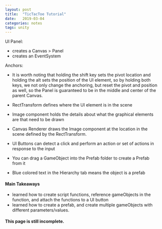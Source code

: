 ```yaml
---
layout: post
title:  "TicTacToe Tutorial"
date:   2019-03-04
categories: notes
tags: unity
---
```


UI Panel:
* creates a Canvas > Panel
* creates an EventSystem

Anchors:
* It is worth noting that holding the shift key sets the pivot location and holding the alt sets the position of the UI element, so by holding both keys, we not only change the anchoring, but reset the pivot and position as well, so the Panel is guaranteed to be in the middle and center of the parent Canvas.

* RectTransform defines where the UI element is in the scene
* Image component holds the details about what the graphical elements are that need to be drawn
* Canvas Renderer draws the Image component at the location in the scene defined by the RectTransform.
* UI Buttons can detect a click and perform an action or set of actions in response to the input


* You can drag a GameObject into the Prefab folder to create a Prefab from it
* Blue colored text in the Hierarchy tab means the object is a prefab

#### Main Takeaways
* learned how to create script functions, reference gameObjects in the function, and attach the functions to a UI button
* learned how to create a prefab, and create multiple gameObjects with different parameters/values.


#### This page is still incomplete.
